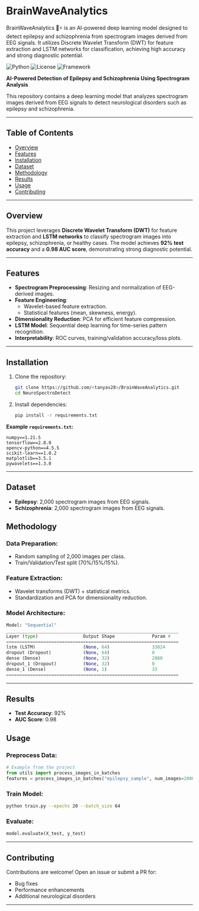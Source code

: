# BrainWaveAnalytics
BrainWaveAnalytics 🧠⚡ is an AI-powered deep learning model designed to detect epilepsy and schizophrenia from spectrogram images derived from EEG signals. It utilizes Discrete Wavelet Transform (DWT) for feature extraction and LSTM networks for classification, achieving high accuracy and strong diagnostic potential.

![Python](https://img.shields.io/badge/Python-3.8%2B-blue)
![License](https://img.shields.io/badge/License-MIT-green)
![Framework](https://img.shields.io/badge/Framework-TensorFlow-orange)

**AI-Powered Detection of Epilepsy and Schizophrenia Using Spectrogram Analysis**  

This repository contains a deep learning model that analyzes spectrogram images derived from EEG signals to detect neurological disorders such as epilepsy and schizophrenia.

---

## Table of Contents
- [Overview](#overview)
- [Features](#features)
- [Installation](#installation)
- [Dataset](#dataset)
- [Methodology](#methodology)
- [Results](#results)
- [Usage](#usage)
- [Contributing](#contributing)


---

## Overview
This project leverages **Discrete Wavelet Transform (DWT)** for feature extraction and **LSTM networks** to classify spectrogram images into epilepsy, schizophrenia, or healthy cases. The model achieves **92% test accuracy** and a **0.98 AUC score**, demonstrating strong diagnostic potential.

---

## Features
- **Spectrogram Preprocessing**: Resizing and normalization of EEG-derived images.
- **Feature Engineering**:  
  - Wavelet-based feature extraction.  
  - Statistical features (mean, skewness, energy).  
- **Dimensionality Reduction**: PCA for efficient feature compression.  
- **LSTM Model**: Sequential deep learning for time-series pattern recognition.  
- **Interpretability**: ROC curves, training/validation accuracy/loss plots.

---

## Installation
1. Clone the repository:
   ```bash
   git clone https://github.com/<tanyas28>/BrainWaveAnalytics.git
   cd NeuroSpectroDetect
   ```
2. Install dependencies:
   ```bash
   pip install -r requirements.txt
   ```

**Example `requirements.txt`:**
```
numpy==1.21.5
tensorflow==2.8.0
opencv-python==4.5.5
scikit-learn==1.0.2
matplotlib==3.5.1
pywavelets==1.3.0
```

---

## Dataset
- **Epilepsy**: 2,000 spectrogram images from EEG signals.
- **Schizophrenia**: 2,000 spectrogram images from EEG signals.

## Methodology
### Data Preparation:
- Random sampling of 2,000 images per class.
- Train/Validation/Test split (70%/15%/15%).

### Feature Extraction:
- Wavelet transforms (DWT) + statistical metrics.
- Standardization and PCA for dimensionality reduction.

### Model Architecture:
```python
Model: "Sequential"
_________________________________________________________________
Layer (type)                 Output Shape              Param #   
=================================================================
lstm (LSTM)                  (None, 64)                33024     
dropout (Dropout)            (None, 64)                0         
dense (Dense)                (None, 32)                2080      
dropout_1 (Dropout)          (None, 32)                0         
dense_1 (Dense)              (None, 1)                 33        
=================================================================
```

---

## Results
- **Test Accuracy**: 92%
- **AUC Score**: 0.98

## Usage
### Preprocess Data:
```python
# Example from the project
from utils import process_images_in_batches
features = process_images_in_batches("epilepsy_sample", num_images=2000)
```

### Train Model:
```bash
python train.py --epochs 20 --batch_size 64
```

### Evaluate:
```python
model.evaluate(X_test, y_test)
```

---

## Contributing
Contributions are welcome! Open an issue or submit a PR for:
- Bug fixes
- Performance enhancements
- Additional neurological disorders

---
